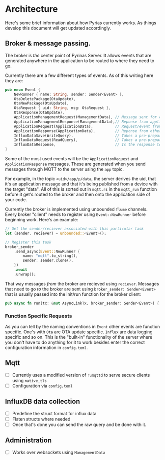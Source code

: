 # Architecture

Here's some brief information about how Pyrias currently works. As things develop this document will get updated accordingly.

## Broker & message passing.

The broker is *the* center point of Pyrinas Server. It allows events that are generated anywhere in the application to be routed to where they need to go. 

Currently there are a few different types of events. As of this writing here they are:

```rust 
pub enum Event {
    NewRunner { name: String, sender: Sender<Event> },
    OtaDeletePackage(OtaUpdate),
    OtaNewPackage(OtaUpdate),
    OtaRequest { uid: String, msg: OtaRequest },
    OtaResponse(OtaUpdate),
    ApplicationManagementRequest(ManagementData), // Message sent for configuration of application
    ApplicationManagementResponse(ManagementData),// Reponse from application management portion of the app
    ApplicationRequest(ApplicationData),          // Request/event from a device
    ApplicationResponse(ApplicationData),         // Reponse from other parts of the server
    InfluxDataSave(WriteQuery),                   // Takes a pre-prepared query and executes it
    InfluxDataRequest(ReadQuery),                 // Takes a pre-prepared query to *read* the database
    InfluxDataResponse,                           // Is the response to InfluxDataRequest
}
```

Some of the most used events will be the `ApplicationRequest` and `ApplicationResponse` messages. These are generated when you send messages through MQTT to the server using the `app` topic. 

For example, in the topic `<uid>/app/p/data`, the server derives the uid, that it's an application message and that it's being published from a device with the target "data". All of this is sorted out in `mqtt.rs` in the `mqtt_run` function before it get's routed to the broker and then onto the application side of your code.

Currently the broker is implemented using unbounded `flume` channels. Every broker "client" needs to register using `Event::NewRunner` before beginning work. Here's an example:

```rust
// Get the sender/reciever associated with this particular task
let (sender, reciever) = unbounded::<Event>();

// Register this task
broker_sender
    .send_async(Event::NewRunner {
        name: "mqtt".to_string(),
        sender: sender.clone(),
    })
    .await
    .unwrap();
```

That way messages *from* the broker are recieved using `reciever`. Messages that need to go *to* the broker are sent using `broker_sender: Sender<Event>` that is usually passed into the init/run function for the broker client:

```rust
pub async fn run(tx: &mut AsyncLinkTx, broker_sender: Sender<Event>) {
```

### Function Specific Requests

As you can tell by the naming conventions in `Event` other events are function specific. One's with `Ota` are OTA update specific. `Influx` are data logging specific and so on. This is the "built-in" functionality of the server where you don't have to do anything for it to work besides enter the correct configuration information in `config.toml`.

## Mqtt

- [ ] Currently uses a modified version of `rumqttd` to serve secure clients using `native_tls`
- [ ] Configuration via `config.toml` 

## InfluxDB data collection

- [ ] Predefine the struct format for influx data
- [ ] Flaten structs where needed
- [ ] Once that's done you can send the raw query and be done with it.

## Administration

- [ ] Works over websockets using `ManagementData` 